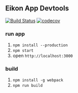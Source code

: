 ## Eikon App Devtools

[![Build Status](https://travis-ci.org/pirasis-l/eikon-app-devtools.svg?branch=master)](https://travis-ci.org/pirasis-l/eikon-app-devtools)
[![codecov](https://codecov.io/gh/pirasis-l/eikon-app-devtools/branch/master/graph/badge.svg)](https://codecov.io/gh/pirasis-l/eikon-app-devtools)

### run app
1. `npm install --production`
2. `npm start`
3. open `http://localhost:3000`


### build
1. `npm install -g webpack`
2. `npm run build`
